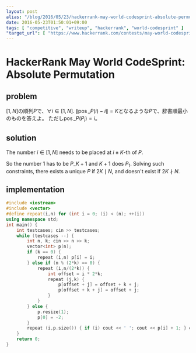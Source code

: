 ```yaml
---
layout: post
alias: "/blog/2016/05/23/hackerrank-may-world-codesprint-absolute-permutation/"
date: 2016-05-23T01:50:01+09:00
tags: [ "competitive", "writeup", "hackerrank", "world-codesprint" ]
"target_url": [ "https://www.hackerrank.com/contests/may-world-codesprint/challenges/absolute-permutation" ]
---
```


# HackerRank May World CodeSprint: Absolute Permutation

## problem

$[1,N]$の順列$P$で、$\forall i \in [1,N].\; \|\operatorname{pos}\_P(i) - i\| = K$となるような$P$で、辞書順最小のものを答えよ。
ただし$\operatorname{pos}\_P(P_i) = i$。

## solution

The number $i \in [1,N]$ needs to be placed at $i \pm K$-th of $P$.

So the number $1$ has to be $P\_{K+1}$ and $K+1$ does $P_1$.
Solving such constraints, there exists a unique $P$ if $2K \mid N$, and doesn't exist if $2K \nmid N$.

## implementation

``` c++
#include <iostream>
#include <vector>
#define repeat(i,n) for (int i = 0; (i) < (n); ++(i))
using namespace std;
int main() {
    int testcases; cin >> testcases;
    while (testcases --) {
        int n, k; cin >> n >> k;
        vector<int> p(n);
        if (k == 0) {
            repeat (i,n) p[i] = i;
        } else if (n % (2*k) == 0) {
            repeat (i,n/(2*k)) {
                int offset = i * 2*k;
                repeat (j,k) {
                    p[offset + j] = offset + k + j;
                    p[offset + k + j] = offset + j;
                }
            }
        } else {
            p.resize(1);
            p[0] = -2;
        }
        repeat (i,p.size()) { if (i) cout << ' '; cout << p[i] + 1; } cout << endl;
    }
    return 0;
}
```
